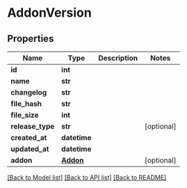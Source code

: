# AddonVersion

## Properties
Name | Type | Description | Notes
------------ | ------------- | ------------- | -------------
**id** | **int** |  | 
**name** | **str** |  | 
**changelog** | **str** |  | 
**file_hash** | **str** |  | 
**file_size** | **int** |  | 
**release_type** | **str** |  | [optional] 
**created_at** | **datetime** |  | 
**updated_at** | **datetime** |  | 
**addon** | [**Addon**](Addon.md) |  | [optional] 

[[Back to Model list]](../README.md#documentation-for-models) [[Back to API list]](../README.md#documentation-for-api-endpoints) [[Back to README]](../README.md)

